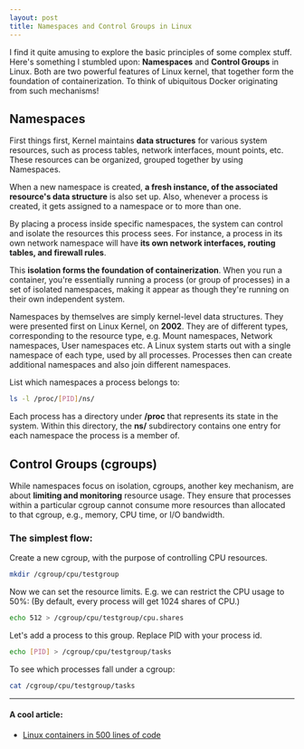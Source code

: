 ```yaml
---
layout: post
title: Namespaces and Control Groups in Linux
---
```


I find it quite amusing to explore the basic principles of some complex stuff.
Here's something I stumbled upon: **Namespaces** and **Control Groups** in Linux.
Both are two powerful features of Linux kernel, that together form the foundation
of containerization. To think of ubiquitous Docker originating from such mechanisms!

## Namespaces

First things first, Kernel maintains **data structures** for various system resources, such as process tables, 
network interfaces, mount points, etc. These resources can be organized, grouped together by using Namespaces.

When a new namespace is created, **a fresh instance, of the associated resource's data structure** is also set up.
Also, whenever a process is created, it gets assigned to a namespace or to more than one.

By placing a process inside specific namespaces, the system can control and isolate the resources this process sees. 
For instance, a process in its own network namespace will have **its own network interfaces, routing tables, and 
firewall rules**.

This **isolation forms the foundation of containerization**. When you run a container, you're essentially running a 
process (or group of processes) in a set of isolated namespaces, making it appear as though they're running on their 
own independent system.

Namespaces by themselves are simply kernel-level data structures. They were presented first on Linux Kernel, on **2002**.
They are of different types, corresponding to the resource type, e.g. Mount namespaces, Network namespaces, User 
namespaces etc. A Linux system starts out with a single namespace of each type, used by all processes. 
Processes then can create additional namespaces and also join different namespaces. 

List which namespaces a process belongs to:
```bash
ls -l /proc/[PID]/ns/
```
Each process has a directory under **/proc** that represents its state in the system. 
Within this directory, the **ns/** subdirectory contains one entry for each namespace the process is a member of.

## Control Groups (cgroups)

While namespaces focus on isolation, cgroups, another key mechanism, are about **limiting and monitoring**
resource usage. They ensure that processes within a particular cgroup cannot consume more resources 
than allocated to that cgroup, e.g., memory, CPU time, or I/O bandwidth.

### The simplest flow:

Create a new cgroup, with the purpose of controlling CPU resources.
```bash
mkdir /cgroup/cpu/testgroup
```

Now we can set the resource limits. E.g. we can restrict the CPU usage to 50%:
(By default, every process will get 1024 shares of CPU.)

```bash
echo 512 > /cgroup/cpu/testgroup/cpu.shares
```
Let's add a process to this group. Replace PID with your process id.

```bash
echo [PID] > /cgroup/cpu/testgroup/tasks
```

To see which processes fall under a cgroup:
```bash
cat /cgroup/cpu/testgroup/tasks
```

---


#### A cool article:
+ [Linux containers in 500 lines of code](https://blog.lizzie.io/linux-containers-in-500-loc.html)